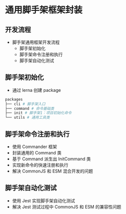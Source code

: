 # 通用脚手架框架封装

## 开发流程

- 脚手架通用框架开发流程
  - 脚手架初始化
  - 脚手架命令注册和执行
  - 脚手架自动化测试

## 脚手架初始化
- 通过 lerna 创建 package
```bash
packages
├── cli # 脚手架入口
├── command # 命令基础类
├── init # 脚手架1：项目初始化命令
└── utils # 通用工具类
```
## 脚手架命令注册和执行
- 使用 Commander 框架
- 封装通用的 Command 类
- 基于 Command 派生出 InitCommand 类
- 实现新命令的快速注册和执行
- 解决 CommonJS 和 ESM 混合开发的问题

## 脚手架自动化测试
- 使用 Jest 实现脚手架自动化测试
- 解决 Jest 测试过程中 CommonJS 和 ESM 的兼容性问题
